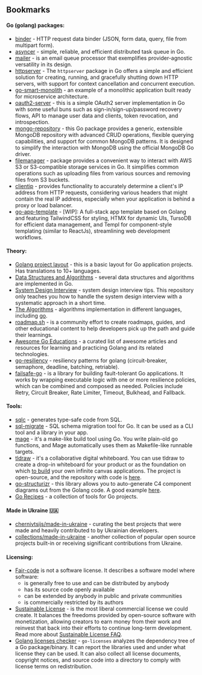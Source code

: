 ## Bookmarks

#### Go (golang) packages:

- [binder](https://github.com/dmitrymomot/binder) - HTTP request data binder (JSON, form data, query, file from multipart form).
- [asyncer](https://github.com/dmitrymomot/asyncer) - simple, reliable, and efficient distributed task queue in Go.
- [mailer](https://github.com/dmitrymomot/mailer) - is an email queue processor that exemplifies provider-agnostic versatility in its design.
- [httpserver](https://github.com/dmitrymomot/httpserver) - The `httpserver` package in Go offers a simple and efficient solution for creating, running, and gracefully shutting down HTTP servers, with support for context cancellation and concurrent execution.
- [go-smart-monolith](https://github.com/dmitrymomot/go-smart-monolith) - an example of a monolithic application built ready for microservice architecture.
- [oauth2-server](https://github.com/dmitrymomot/oauth2-server) - this is a simple OAuth2 server implementation in Go with some useful buns such as sign-in/sign-up/password recovery flows, API to manage user data and clients, token revocation, and introspection.
- [mongo-repository](https://github.com/dmitrymomot/mongo-repository) - this Go package provides a generic, extensible MongoDB repository with advanced CRUD operations, flexible querying capabilities, and support for common MongoDB patterns. It is designed to simplify the interaction with MongoDB using the official MongoDB Go driver.
- [filemanager](https://github.com/dmitrymomot/filemanager) - package provides a convenient way to interact with AWS S3 or S3-compatible storage services in Go. It simplifies common operations such as uploading files from various sources and removing files from S3 buckets.
- [clientip](https://github.com/dmitrymomot/clientip) - provides functionality to accurately determine a client's IP address from HTTP requests, considering various headers that might contain the real IP address, especially when your application is behind a proxy or load balancer.
- [go-app-template](https://github.com/dmitrymomot/go-app-template) - [WIP]: A full-stack app template based on Golang and featuring TailwindCSS for styling, HTMX for dynamic UIs, TursoDB for efficient data management, and Templ for component-style templating (similar to ReactJs), streamlining web development workflows.

#### Theory:

- [Golang project layout](https://github.com/golang-standards/project-layout) - this is a basic layout for Go application projects. Has translations to 10+ languages.
- [Data Structures and Algorithms](https://github.com/ua-nick/Data-Structures-and-Algorithms) - several data structures and algorithms are implemented in Go.
- [System Design Interview](https://github.com/dmitrymomot/system-design-interview) - system design interview tips. This repository only teaches you how to handle the system design interview with a systematic approach in a short time.
- [The Algorithms](https://github.com/TheAlgorithms) - algorithms implementation in different languages, including [go](https://github.com/TheAlgorithms/Go).
- [roadmap.sh](https://roadmap.sh) - is a community effort to create roadmaps, guides, and other educational content to help developers pick up the path and guide their learnings.
- [Awesome Go Educations](https://mehdihadeli.github.io/awesome-go-education/) - a curated list of awesome articles and resources for learning and practicing Golang and its related technologies.
- [go-resiliency](https://github.com/eapache/go-resiliency) - resiliency patterns for golang (circuit-breaker, semaphore, deadline, batching, retriable).
- [failsafe-go](https://github.com/failsafe-go/failsafe-go) - is a library for building fault-tolerant Go applications. It works by wrapping executable logic with one or more resilience policies, which can be combined and composed as needed. Policies include Retry, Circuit Breaker, Rate Limiter, Timeout, Bulkhead, and Fallback.

#### Tools:

- [sqlc](https://github.com/kyleconroy/sqlc) - generates type-safe code from SQL.
- [sql-migrate](https://github.com/rubenv/sql-migrate) - SQL schema migration tool for Go. It can be used as a CLI tool and a library in your app.
- [mage](github.com/magefile/mage) - it's a make-like build tool using Go. You write plain-old go functions, and Mage automatically uses them as Makefile-like runnable targets.
- [tldraw](https://www.tldraw.com) - it's a collaborative digital whiteboard. You can use tldraw to create a drop-in whiteboard for your product or as the foundation on which [to build](https://tldraw.dev) your own infinite canvas applications. The project is open-source, and the repository with code is [here](https://github.com/tldraw/tldraw).
- [go-structurizr](https://github.com/krzysztofreczek/go-structurizr) - this library allows you to auto-generate C4 component diagrams out from the Golang code. A good example [here](https://github.com/ThreeDotsLabs/wild-workouts-go-ddd-example/tree/master/tools/c4).
- [Go Recipes](https://github.com/nikolaydubina/go-recipes) - a collection of tools for Go projects.

#### Made in Ukraine 🇺🇦 
- [chernivtsijs/made-in-ukraine](https://github.com/chernivtsijs/made-in-ukraine) - curating the best projects that were made and heavily contributed to by Ukrainian developers.
- [collections/made-in-ukraine](https://github.com/collections/made-in-ukraine) - another collection of popular open source projects built-in or receiving significant contributions from Ukraine.

#### Licensing:
- [Fair-code](https://faircode.io) is not a software license. It describes a software model where software:
  - is generally free to use and can be distributed by anybody
  - has its source code openly available
  - can be extended by anybody in public and private communities
  - is commercially restricted by its authors
- [Sustainable License](https://github.com/outcaste-io/sustainable-license) - is the most liberal commercial license we could create. It balances the freedoms provided by open-source software with monetization, allowing creators to earn money from their work and reinvest that back into their efforts to continue long-term development. Read more about [Sustainable License FAQ](https://manishrjain.com/sustainable-license-faq).
- [Golang licenses checker](https://github.com/google/go-licenses) - `go-licenses` analyzes the dependency tree of a Go package/binary. It can report the libraries used and under what license they can be used. It can also collect all license documents, copyright notices, and source code into a directory to comply with license terms on redistribution.
